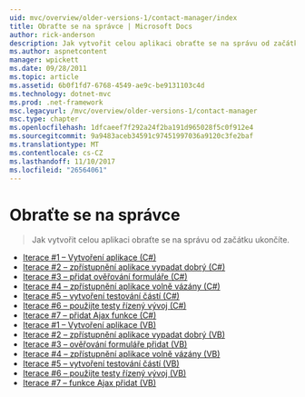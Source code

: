 ```yaml
---
uid: mvc/overview/older-versions-1/contact-manager/index
title: Obraťte se na správce | Microsoft Docs
author: rick-anderson
description: Jak vytvořit celou aplikaci obraťte se na správu od začátku ukončíte.
ms.author: aspnetcontent
manager: wpickett
ms.date: 09/28/2011
ms.topic: article
ms.assetid: 6b0f1fd7-6768-4549-ae9c-be9131103c4d
ms.technology: dotnet-mvc
ms.prod: .net-framework
msc.legacyurl: /mvc/overview/older-versions-1/contact-manager
msc.type: chapter
ms.openlocfilehash: 1dfcaeef7f292a24f2ba191d965028f5c0f912e4
ms.sourcegitcommit: 9a9483aceb34591c97451997036a9120c3fe2baf
ms.translationtype: MT
ms.contentlocale: cs-CZ
ms.lasthandoff: 11/10/2017
ms.locfileid: "26564061"
---
```

<a name="contact-manager"></a>Obraťte se na správce
====================
> Jak vytvořit celou aplikaci obraťte se na správu od začátku ukončíte.


- [Iterace #1 – Vytvoření aplikace (C#)](iteration-1-create-the-application-cs.md)
- [Iterace #2 – zpřístupnění aplikace vypadat dobrý (C#)](iteration-2-make-the-application-look-nice-cs.md)
- [Iterace #3 – přidat ověřování formuláře (C#)](iteration-3-add-form-validation-cs.md)
- [Iterace #4 – zpřístupnění aplikace volně vázány (C#)](iteration-4-make-the-application-loosely-coupled-cs.md)
- [Iterace #5 – vytvoření testování částí (C#)](iteration-5-create-unit-tests-cs.md)
- [Iterace #6 – použijte testy řízený vývoj (C#)](iteration-6-use-test-driven-development-cs.md)
- [Iterace #7 – přidat Ajax funkce (C#)](iteration-7-add-ajax-functionality-cs.md)
- [Iterace #1 – Vytvoření aplikace (VB)](iteration-1-create-the-application-vb.md)
- [Iterace #2 – zpřístupnění aplikace vypadat dobrý (VB)](iteration-2-make-the-application-look-nice-vb.md)
- [Iterace #3 – ověřování formuláře přidat (VB)](iteration-3-add-form-validation-vb.md)
- [Iterace #4 – zpřístupnění aplikace volně vázány (VB)](iteration-4-make-the-application-loosely-coupled-vb.md)
- [Iterace #5 – vytvoření testování částí (VB)](iteration-5-create-unit-tests-vb.md)
- [Iterace #6 – použijte testy řízený vývoj (VB)](iteration-6-use-test-driven-development-vb.md)
- [Iterace #7 – funkce Ajax přidat (VB)](iteration-7-add-ajax-functionality-vb.md)
